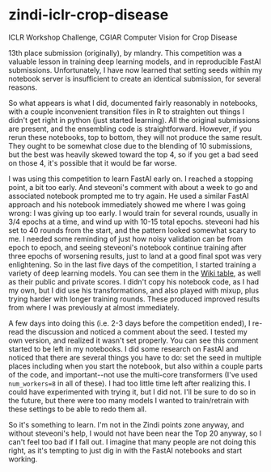 # zindi-iclr-crop-disease
ICLR Workshop Challenge, CGIAR Computer Vision for Crop Disease

13th place submission (originally), by mlandry.
This competition was a valuable lesson in training deep learning models, and in reproducible FastAI submissions.
Unfortunately, I have now learned that setting seeds within my notebook server is insufficient to create an identical submission, for several reasons.

So what appears is what I did, documented fairly reasonably in notebooks, with a couple inconvenient transition files in R to straighten out things I didn't get right in python (just started learning). All the original submissions are present, and the ensembling code is straightforward. However, if you rerun these notebooks, top to bottom, they will not produce the same result. They ought to be somewhat close due to the blending of 10 submissions, but the best was heavily skewed toward the top 4, so if you get a bad seed on those 4, it's possible that it would be far worse.

I was using this competition to learn FastAI early on. I reached a stopping point, a bit too early. And steveoni's comment with about a week to go and associated notebook prompted me to try again. He used a similar FastAI approach and his notebook immediately showed me where I was going wrong: I was giving up too early. I would train for several rounds, usually in 3/4 epochs at a time, and wind up with 10-15 total epochs. steveoni had his set to 40 rounds from the start, and the pattern looked somewhat scary to me. I needed some reminding of just how noisy validation can be from epoch to epoch, and seeing steveoni's notebook continue training after three epochs of worsening results, just to land at a good final spot was very enlightening. So in the last five days of the competition, I started training a variety of deep learning models. You can see them in the [Wiki table](https://github.com/mlandry22/zindi-iclr-crop-disease/wiki), as well as their public and private scores. I didn't copy his notebook code, as I had my own, but I did use his transformations, and also played with mixup, plus trying harder with longer training rounds. These produced improved results from where I was previously at almost immediately.

A few days into doing this (i.e. 2-3 days before the competition ended), I re-read the discussion and noticed a comment about the seed. I tested my own version, and realized it wasn't set properly. You can see this comment started to be left in my notebooks. I did some research on FastAI and noticed that there are several things you have to do: set the seed in multiple places including when you start the notebook, but also within a couple parts of the code, and important--not use the multi-core transformers (I've used `num_workers=8` in all of these). I had too little time left after realizing this. I could have experimented with trying it, but I did not. I'll be sure to do so in the future, but there were too many models I wanted to train/retrain with these settings to be able to redo them all.

So it's something to learn. I'm not in the Zindi points zone anyway, and without steveoni's help, I would not have been near the Top 20 anyway, so I can't feel too bad if I fall out. I imagine that many people are not doing this right, as it's tempting to just dig in with the FastAI notebooks and start working.
